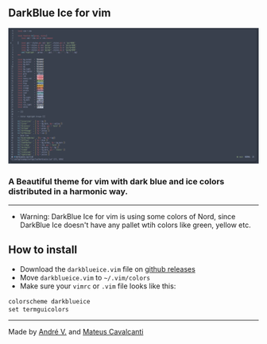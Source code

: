 ## DarkBlue Ice for vim

<img src='images/example.jpg'>

### A Beautiful theme for vim with dark blue and ice colors distributed in a harmonic way.

---
* Warning: DarkBlue Ice for vim is using some colors of Nord, since DarkBlue Ice doesn't have any pallet wtih colors like green, yellow etc.
## How to install
* Download the `darkblueice.vim` file on [github releases](https://github.com/Dedsd/DarkBlue-Ice-for-vim/releases)
* Move `darkblueice.vim` to `~/.vim/colors`
* Make sure your `vimrc` or `.vim` file looks like this:
```
colorscheme darkblueice
set termguicolors
```

---

Made by [André V.](https://github.com/Dedsd) and [Mateus Cavalcanti](https://github.com/Mateus-Cavalcanti)

